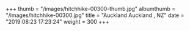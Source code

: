+++
thumb = "/images/hitchhike-00300-thumb.jpg"
albumthumb = "/images/hitchhike-00300.jpg"
title = "Auckland Auckland , NZ"
date = "2019:08:23 17:23:24"
weight = 300
+++
